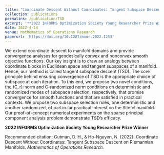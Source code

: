 ```yaml
---
title: "Coordinate Descent Without Coordinates: Tangent Subspace Descent on Riemannian Manifolds"
collection: publications
permalink: /publication/TSD
excerpt: '**2022 INFORMS Optimization Society Young Researcher Prize Winner** with Nam Ho-Nguyen (University of Sydney, Discipline of Business Analytics)'
date: 2022-4-14
venue: Mathematics of Operations Research
paperurl: 'https://doi.org/10.1287/moor.2022.1253'
---
```


We extend coordinate descent to manifold domains and provide convergence analyses for geodesically convex and nonconvex smooth objective functions. Our key insight is to draw an analogy between coordinate blocks in Euclidean space and tangent subspaces of a manifold. Hence, our method is called tangent subspace descent (TSD). The core principle behind ensuring convergence of TSD is the appropriate choice of subspace at each iteration. To this end, we propose two novel conditions, the (C, r)-norm and C-randomized norm conditions on deterministic and randomized modes of subspace selection, respectively, that promise convergence for smooth functions and that are satisfied in practical contexts. We propose two subspace selection rules, one deterministic and another randomized, of particular practical interest on the Stiefel manifold. Our proof-of-concept numerical experiments on the sparse principal component analysis problem demonstrate TSD’s efficacy.

**2022 INFORMS Optimization Society Young Researcher Prize Winner**

Recommended citation: Gutman, D. H., & Ho-Nguyen, N. (2022). Coordinate Descent Without Coordinates: Tangent Subspace Descent on Riemannian Manifolds. *Mathematics of Operations Research.*


